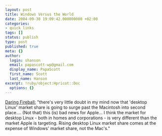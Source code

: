 ```yaml
---
layout: post
title: Windows Versus the World
date: 2004-09-30 19:09:42.000000000 +02:00
categories:
- quick links
tags: []
status: publish
type: post
published: true
meta: {}
author:
  login: shanson
  email: papascott-wp@gmail.com
  display_name: PapaScott
  first_name: Scott
  last_name: Hanson
excerpt: !ruby/object:Hpricot::Doc
  options: {}
---
```

<p><a href="http://daringfireball.net/2004/09/windows_vs_world" title="Daring Fireball: Windows Versus the World">Daring Fireball:</a> "there's very little doubt in my mind now that 'desktop Linux' market share is going to surge past the Macintosh into second place.... (Not that) this (is) bad news for Apple... I think the market for desktop Linux - both in homes and corporations - is very different than the market Apple is targeting. Rising desktop Linux market share comes at the expense of Windows' market share, not the Mac's."</p>
